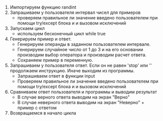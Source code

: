 1. Импортируем функцию randint
2. Запрашиваем у пользователя интервал чисел для примеров
   - проверяем правильное ли значение введено пользователем при помощи try/except блока и и вызовом исключений
3. Запускаем цикл
   - используем бесконечный цикл while true
5. Генерируем пример и ответ.
   - Генерируем операнды в заданном пользователем интервале.
   - Генерируем случайное число от 1 до 3 и на его основании производим выбор оператора и производим расчет ответа.
   - Сохраняем пример в переменную.
6. Запрашиваем у пользователя ответ. Если он не равен 'stop' или '' продолжаем инструкцию. Иначе выходим из программы.
   - Запрашиваем ответ в функции input
   - Проверяем правильное ли значение введено пользователем при помощи try/except блока и и вызовом исключений
7. Сравниваем ответ пользователя и программы и выводим результат
   - В случае верного ответа выводим на экран "Верно"
   - В случае неверного ответа выводим на экран "Неверно" + пример с ответом
8. Возвращаемся в начало цикла